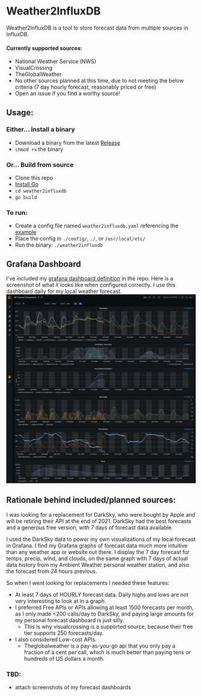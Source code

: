 # Weather2InfluxDB

Weather2InfluxDB is a tool to store forecast data from multiple
sources in InfluxDB.

#### Currently supported sources:
- National Weather Service (NWS)
- VisualCrossing
- TheGlobalWeather
- No other sources planned at this time, due to not meeting the below
criteria (7 day hourly forecast, reasonably priced or free)
- Open an issue if you find a worthy source!

## Usage:

### Either... Install a binary
- Download a binary from the latest [Release][release]
- `chmod +x` the binary

### Or... Build from source
- Clone this repo
- [Install Go][install-go]
- `cd weather2influxdb`
- `go build`

### To run:
- Create a config file named `weather2influxdb.yaml` referencing the [example][config-example]
- Place the config in `./config/`, `./`, or `/usr/local/etc/`
- Run the binary: `./weather2influxdb`

## Grafana Dashboard
I've included my [grafana dashboard definition](grafana/dashboard.json) in the repo. 
Here is a screenshot of what it looks like when configured correctly.
I use this dashboard daily for my local weather forecast.
![grafana dashboard](grafana/dashboard.png)

## Rationale behind included/planned sources:
I was looking for a replacement for DarkSky, who were bought by
Apple and will be retiring their API at the end of 2021.
DarkSky had the best forecasts and a generous free version,
with 7 days of forecast data available.

I used the DarkSky data to power my own visualizations of my
local forecast in Grafana. I find my Grafana graphs of forecast
data much more intuitive than any weather app or website out there.
I display the 7 day forecast for temps, precip, wind, and clouds,
on the same graph with 7 days of actual data history from my
Ambient Weather personal weather station, and also the forecast
from 24 hours previous.

So when I went looking for replacements I needed these features:
- At least 7 days of HOURLY forecast data. Daily highs and lows
are not very interesting to look at in a graph.
- I preferred Free APIs or APIs allowing at least 1500 forecasts
per month, as I only made <200 calls/day to DarkSky, and paying
large amounts for my personal forecast dashboard is just silly.
    - This is why visualcrossing is a supported source,
    because their free tier supports 250 forecasts/day.
- I also considered Low-cost APIs.
    - Theglobalweather is a pay-as-you-go api that you only pay 
    a fraction of a cent per call, which is much better than paying
    tens or hundreds of US dollars a month.

### TBD:
- attach screenshots of my forecast dashboards

[release]: https://github.com/tedpearson/weather2influxdb/releases
[config-example]: https://github.com/tedpearson/weather2influxdb/blob/master/config/weather2influxdb.example.yaml
[install-go]: https://golang.org/dl/